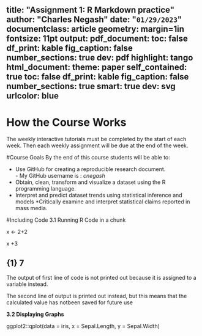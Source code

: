 title: "Assignment 1: R Markdown practice"
author: "Charles Negash"
date: "`01/29/2023`"
documentclass: article
geometry: margin=1in
fontsize: 11pt
output:
  pdf_document:
    toc: false
    df_print: kable
    fig_caption: false
    number_sections: true
    dev: pdf
    highlight: tango
  html_document:
    theme: paper
    self_contained: true
    toc: false
    df_print: kable
    fig_caption: false
    number_sections: true
    smart: true
    dev: svg
urlcolor: blue
---

<!-- Write your Markdown below this line -->
# How the Course Works
The weekly interactive tutorials must be completed by the start of each week. Then each weekly
assignment will be due at the end of the week.

#Course Goals
By the end of this course students will be able to:

*  Use GitHub for creating a reproducible research document.\
         - My GitHub username is : *cnegash*
* Obtain, clean, transform and visualize a dataset using the R programming language.
* Interpret and predict dataset trends using statistical inference and models
*Critically examine and interpret statistical claims reported in mass media.

#Including Code
3.1 Running R Code in a chunk

  x <- 2+2

  x +3
  
 ## {1} 7
  
  The output of first line of code is not printed out because it is assigned to a variable instead.
  
  The second line of output is printed out instead, but this means that the calculated value has notbeen saved for future use

**3.2 Displaying Graphs**

ggplot2::qplot(data = iris, x = Sepal.Length, y = Sepal.Width)
